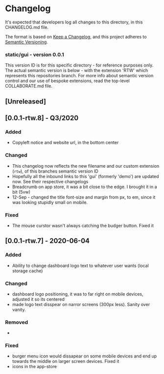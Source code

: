 # Changelog
It's expected that developers log all changes to this directory, in this CHANGELOG.md file.

The format is based on [Keep a Changelog](https://keepachangelog.com/en/1.0.0/),
and this project adheres to [Semantic Versioning](https://semver.org/spec/v2.0.0.html).

### static/gui - version 0.0.1
This version ID is for this specific directory - for reference purposes only.
The actual semantic version is below - with the extension 'RTW' which represents this repositories branch.
For more info about semantic version control and our use of bespoke extensions, read the top-level COLLABORATE.md file.

## [Unreleased]

## [0.0.1-rtw.8] - Q3/2020

### Added
- Copyleft notice and website url, in the bottom center

### Changed
- This changelog now reflects the new filename and our custom extension (`rtw`), of this branches semantic version ID
- Hopefully all the inbound links to this 'gui' (formerly 'demo') are updated now. See their respective changelogs
- Breadcrumb on app store, it was a bit close to the edge. I brought it in a bit (5vw)
- 12-Sep - changed the title font-size and margin from px, to em, since it was looking stupidly small on mobile.

### Fixed
- The mouse curstor wasn't always catching the budger button. Fixed it

## [0.0.1-rtw.7] - 2020-06-04

### Added
- Ability to change dashboard logo text to whatever user wants (local storage cache)

### Changed
- dashboard logo positioning, it was to far right on mobile devices, adjusted it so its centered
- made logo text disspear on narror screens (300px less). Sanity over vanity.  

### Removed
-

### Fixed
- burger menu icon would dissapear on some mobile devices and end up towards the middle on larger screen devices. Fixed it
- icons in the app-store
